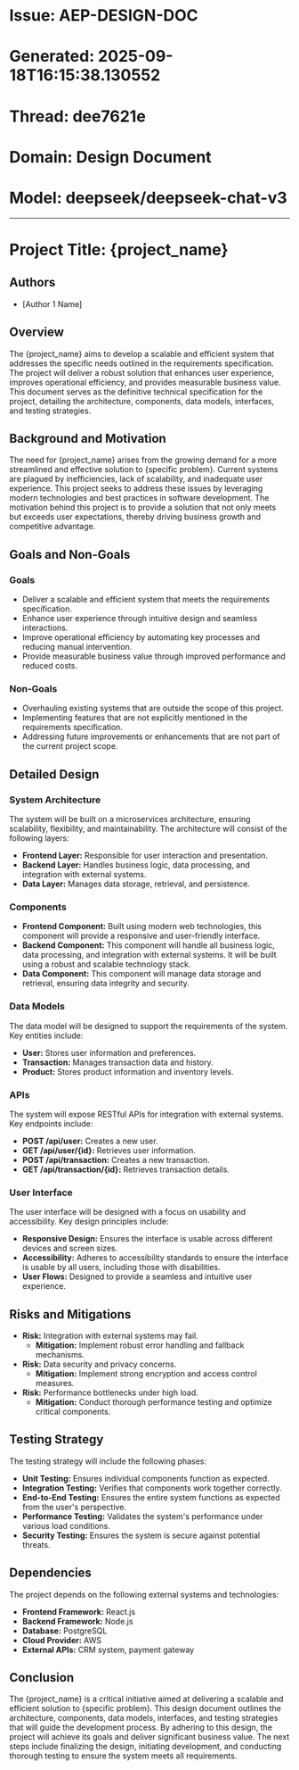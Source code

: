 # Issue: AEP-DESIGN-DOC
# Generated: 2025-09-18T16:15:38.130552
# Thread: dee7621e
# Domain: Design Document
# Model: deepseek/deepseek-chat-v3

---

# Project Title: {project_name}
## Authors
- [Author 1 Name]

## Overview
The {project_name} aims to develop a scalable and efficient system that addresses the specific needs outlined in the requirements specification. The project will deliver a robust solution that enhances user experience, improves operational efficiency, and provides measurable business value. This document serves as the definitive technical specification for the project, detailing the architecture, components, data models, interfaces, and testing strategies.

## Background and Motivation
The need for {project_name} arises from the growing demand for a more streamlined and effective solution to {specific problem}. Current systems are plagued by inefficiencies, lack of scalability, and inadequate user experience. This project seeks to address these issues by leveraging modern technologies and best practices in software development. The motivation behind this project is to provide a solution that not only meets but exceeds user expectations, thereby driving business growth and competitive advantage.

## Goals and Non-Goals

### Goals
- Deliver a scalable and efficient system that meets the requirements specification.
- Enhance user experience through intuitive design and seamless interactions.
- Improve operational efficiency by automating key processes and reducing manual intervention.
- Provide measurable business value through improved performance and reduced costs.

### Non-Goals
- Overhauling existing systems that are outside the scope of this project.
- Implementing features that are not explicitly mentioned in the requirements specification.
- Addressing future improvements or enhancements that are not part of the current project scope.

## Detailed Design

### System Architecture
The system will be built on a microservices architecture, ensuring scalability, flexibility, and maintainability. The architecture will consist of the following layers:
- **Frontend Layer:** Responsible for user interaction and presentation.
- **Backend Layer:** Handles business logic, data processing, and integration with external systems.
- **Data Layer:** Manages data storage, retrieval, and persistence.

### Components
- **Frontend Component:** Built using modern web technologies, this component will provide a responsive and user-friendly interface.
- **Backend Component:** This component will handle all business logic, data processing, and integration with external systems. It will be built using a robust and scalable technology stack.
- **Data Component:** This component will manage data storage and retrieval, ensuring data integrity and security.

### Data Models
The data model will be designed to support the requirements of the system. Key entities include:
- **User:** Stores user information and preferences.
- **Transaction:** Manages transaction data and history.
- **Product:** Stores product information and inventory levels.

### APIs
The system will expose RESTful APIs for integration with external systems. Key endpoints include:
- **POST /api/user:** Creates a new user.
- **GET /api/user/{id}:** Retrieves user information.
- **POST /api/transaction:** Creates a new transaction.
- **GET /api/transaction/{id}:** Retrieves transaction details.

### User Interface
The user interface will be designed with a focus on usability and accessibility. Key design principles include:
- **Responsive Design:** Ensures the interface is usable across different devices and screen sizes.
- **Accessibility:** Adheres to accessibility standards to ensure the interface is usable by all users, including those with disabilities.
- **User Flows:** Designed to provide a seamless and intuitive user experience.

## Risks and Mitigations

- **Risk:** Integration with external systems may fail.
  - **Mitigation:** Implement robust error handling and fallback mechanisms.
- **Risk:** Data security and privacy concerns.
  - **Mitigation:** Implement strong encryption and access control measures.
- **Risk:** Performance bottlenecks under high load.
  - **Mitigation:** Conduct thorough performance testing and optimize critical components.

## Testing Strategy

The testing strategy will include the following phases:
- **Unit Testing:** Ensures individual components function as expected.
- **Integration Testing:** Verifies that components work together correctly.
- **End-to-End Testing:** Ensures the entire system functions as expected from the user's perspective.
- **Performance Testing:** Validates the system's performance under various load conditions.
- **Security Testing:** Ensures the system is secure against potential threats.

## Dependencies

The project depends on the following external systems and technologies:
- **Frontend Framework:** React.js
- **Backend Framework:** Node.js
- **Database:** PostgreSQL
- **Cloud Provider:** AWS
- **External APIs:** CRM system, payment gateway

## Conclusion

The {project_name} is a critical initiative aimed at delivering a scalable and efficient solution to {specific problem}. This design document outlines the architecture, components, data models, interfaces, and testing strategies that will guide the development process. By adhering to this design, the project will achieve its goals and deliver significant business value. The next steps include finalizing the design, initiating development, and conducting thorough testing to ensure the system meets all requirements.